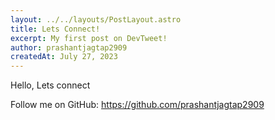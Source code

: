 ```yaml
---
layout: ../../layouts/PostLayout.astro
title: Lets Connect!
excerpt: My first post on DevTweet!
author: prashantjagtap2909
createdAt: July 27, 2023
---
```


Hello, Lets connect

Follow me on GitHub: https://github.com/prashantjagtap2909
